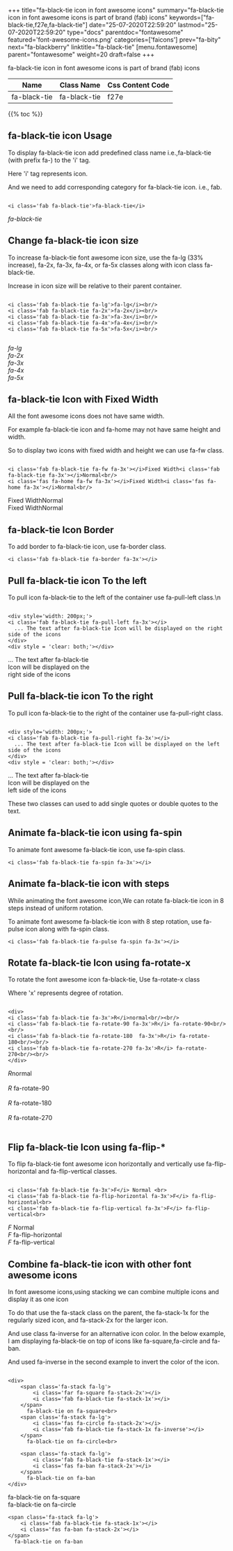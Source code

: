 +++
title="fa-black-tie icon in font awesome icons"
summary="fa-black-tie icon in font awesome icons is part of brand (fab) icons"
keywords=["fa-black-tie,f27e,fa-black-tie"]
date="25-07-2020T22:59:20"
lastmod="25-07-2020T22:59:20"
type="docs"
parentdoc="fontawesome"
featured='font-awesome-icons.png'
categories=['faicons']
prev="fa-bity"
next="fa-blackberry"
linktitle="fa-black-tie"
[menu.fontawesome]
parent="fontawesome"
weight=20
draft=false
+++


fa-black-tie icon in font awesome icons is part of brand (fab) icons

<div class='table-responsive'><table class='table'><thead><tr><th>Name</th><th>Class Name</th><th>Css Content Code</th></tr></thead><tbody><tr><td>fa-black-tie</td><td>fa-black-tie</td><td>f27e</td></tr></tbody></table></div>


{{% toc %}}


## fa-black-tie icon Usage

To display fa-black-tie icon add predefined class name i.e.,fa-black-tie (with prefix fa-) to the 'i' tag.

Here 'i' tag represents icon.

And we need to add corresponding category for fa-black-tie icon. i.e., fab.


```

<i class='fab fa-black-tie'>fa-black-tie</i>
```

<i class='fab fa-black-tie'>fa-black-tie</i>




## Change fa-black-tie icon size
To increase fa-black-tie font awesome icon size, use the fa-lg (33% increase), fa-2x, fa-3x, fa-4x, or fa-5x classes along with icon class fa-black-tie.

Increase in icon size will be relative to their parent container. 

```

<i class='fab fa-black-tie fa-lg'>fa-lg</i><br/>
<i class='fab fa-black-tie fa-2x'>fa-2x</i><br/>
<i class='fab fa-black-tie fa-3x'>fa-3x</i><br/>
<i class='fab fa-black-tie fa-4x'>fa-4x</i><br/>
<i class='fab fa-black-tie fa-5x'>fa-5x</i><br/>
            
```

<i class='fab fa-black-tie fa-lg'>fa-lg</i><br/>
<i class='fab fa-black-tie fa-2x'>fa-2x</i><br/>
<i class='fab fa-black-tie fa-3x'>fa-3x</i><br/>
<i class='fab fa-black-tie fa-4x'>fa-4x</i><br/>
<i class='fab fa-black-tie fa-5x'>fa-5x</i><br/>
            



## fa-black-tie Icon with Fixed Width 

All the font awesome icons does not have same width.

For example fa-black-tie icon and fa-home may not have same height and width.

So to display two icons with fixed width and height we can use fa-fw class.


```

<i class='fab fa-black-tie fa-fw fa-3x'></i>Fixed Width<i class='fab fa-black-tie fa-3x'></i>Normal<br/>
<i class='fas fa-home fa-fw fa-3x'></i>Fixed Width<i class='fas fa-home fa-3x'></i>Normal<br/>
```

<i class='fab fa-black-tie fa-fw fa-3x'></i>Fixed Width<i class='fab fa-black-tie fa-3x'></i>Normal<br/>
<i class='fas fa-home fa-fw fa-3x'></i>Fixed Width<i class='fas fa-home fa-3x'></i>Normal<br/>



## fa-black-tie Icon Border 

To add border to fa-black-tie icon, use fa-border class.


```
<i class='fab fa-black-tie fa-border fa-3x'></i>

```
<i class='fab fa-black-tie fa-border fa-3x'></i>





## Pull fa-black-tie icon To the left

To pull icon fa-black-tie to the left of the container use fa-pull-left class.\n

```

<div style='width: 200px;'>
<i class='fab fa-black-tie fa-pull-left fa-3x'></i>
  ... The text after fa-black-tie Icon will be displayed on the right side of the icons
</div>
<div style = 'clear: both;'></div>
```

<div style='width: 200px;'>
<i class='fab fa-black-tie fa-pull-left fa-3x'></i>
  ... The text after fa-black-tie Icon will be displayed on the right side of the icons
</div>
<div style = 'clear: both;'></div>




## Pull fa-black-tie icon To the right
To pull icon fa-black-tie to the right of the container use fa-pull-right class.

```

<div style='width: 200px;'>
<i class='fab fa-black-tie fa-pull-right fa-3x'></i>
  ... The text after fa-black-tie Icon will be displayed on the left side of the icons
</div>
<div style = 'clear: both;'></div>
```

<div style='width: 200px;'>
<i class='fab fa-black-tie fa-pull-right fa-3x'></i>
  ... The text after fa-black-tie Icon will be displayed on the left side of the icons
</div>
<div style = 'clear: both;'></div>

These two classes can used to add single quotes or double quotes to the text.


## Animate fa-black-tie icon using fa-spin
To animate font awesome fa-black-tie icon, use fa-spin class.

```
<i class='fab fa-black-tie fa-spin fa-3x'></i>
```
<i class='fab fa-black-tie fa-spin fa-3x'></i>




## Animate fa-black-tie icon with steps
While animating the font awesome icon,We can rotate fa-black-tie icon in 8 steps instead of uniform rotation.

To animate font awesome fa-black-tie icon with 8 step rotation, use fa-pulse icon along with fa-spin class.


```
<i class='fab fa-black-tie fa-pulse fa-spin fa-3x'></i>

```
<i class='fab fa-black-tie fa-pulse fa-spin fa-3x'></i>





## Rotate fa-black-tie Icon using fa-rotate-x
To rotate the font awesome icon fa-black-tie, Use fa-rotate-x class

Where 'x' represents degree of rotation.


```

<div>
<i class='fab fa-black-tie fa-3x'>R</i>normal<br/><br/>
<i class='fab fa-black-tie fa-rotate-90 fa-3x'>R</i> fa-rotate-90<br/><br/> 
<i class='fab fa-black-tie fa-rotate-180  fa-3x'>R</i> fa-rotate-180<br/><br/> 
<i class='fab fa-black-tie fa-rotate-270 fa-3x'>R</i> fa-rotate-270<br/><br/>
</div>
```

<div>
<i class='fab fa-black-tie fa-3x'>R</i>normal<br/><br/>
<i class='fab fa-black-tie fa-rotate-90 fa-3x'>R</i> fa-rotate-90<br/><br/> 
<i class='fab fa-black-tie fa-rotate-180  fa-3x'>R</i> fa-rotate-180<br/><br/> 
<i class='fab fa-black-tie fa-rotate-270 fa-3x'>R</i> fa-rotate-270<br/><br/>
</div>




## Flip fa-black-tie Icon using fa-flip-*
To flip fa-black-tie font awesome icon horizontally and vertically use fa-flip-horizontal and fa-flip-vertical classes. 

```

<i class='fab fa-black-tie fa-3x'>F</i> Normal <br>
<i class='fab fa-black-tie fa-flip-horizontal fa-3x'>F</i> fa-flip-horizontal<br>
<i class='fab fa-black-tie fa-flip-vertical fa-3x'>F</i> fa-flip-vertical<br>
```

<i class='fab fa-black-tie fa-3x'>F</i> Normal <br>
<i class='fab fa-black-tie fa-flip-horizontal fa-3x'>F</i> fa-flip-horizontal<br>
<i class='fab fa-black-tie fa-flip-vertical fa-3x'>F</i> fa-flip-vertical<br>




## Combine fa-black-tie icon with other font awesome icons
In font awesome icons,using stacking we can combine multiple icons and display it as one icon 

To do that use the fa-stack class on the parent, the fa-stack-1x for the regularly sized icon, and fa-stack-2x for the larger icon.

And use class fa-inverse for an alternative icon color. 
In the below example, I am displaying fa-black-tie on top of icons like fa-square,fa-circle and fa-ban.

And used fa-inverse in the second example to invert the color of the icon.

```

<div>
    <span class='fa-stack fa-lg'>
        <i class='far fa-square fa-stack-2x'></i>
        <i class='fab fa-black-tie fa-stack-1x'></i>
    </span>
      fa-black-tie on fa-square<br>
    <span class='fa-stack fa-lg'>
        <i class='fas fa-circle fa-stack-2x'></i>
        <i class='fab fa-black-tie fa-stack-1x fa-inverse'></i>
    </span>
      fa-black-tie on fa-circle<br>

    <span class='fa-stack fa-lg'>
        <i class='fab fa-black-tie fa-stack-1x'></i>
        <i class='fas fa-ban fa-stack-2x'></i>
    </span>
      fa-black-tie on fa-ban
</div>
```

<div>
    <span class='fa-stack fa-lg'>
        <i class='far fa-square fa-stack-2x'></i>
        <i class='fab fa-black-tie fa-stack-1x'></i>
    </span>
      fa-black-tie on fa-square<br>
    <span class='fa-stack fa-lg'>
        <i class='fas fa-circle fa-stack-2x'></i>
        <i class='fab fa-black-tie fa-stack-1x fa-inverse'></i>
    </span>
      fa-black-tie on fa-circle<br>

    <span class='fa-stack fa-lg'>
        <i class='fab fa-black-tie fa-stack-1x'></i>
        <i class='fas fa-ban fa-stack-2x'></i>
    </span>
      fa-black-tie on fa-ban
</div>






